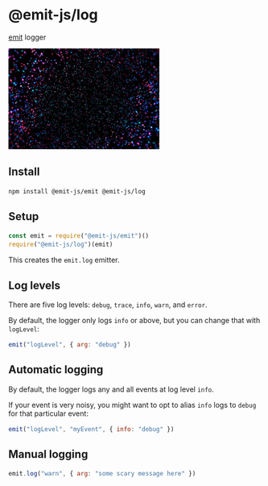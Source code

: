 # @emit-js/log

[emit](https://github.com/emit-js/emit#readme) logger

![log](log.gif)

## Install

```bash
npm install @emit-js/emit @emit-js/log
```

## Setup

```js
const emit = require("@emit-js/emit")()
require("@emit-js/log")(emit)
```

This creates the `emit.log` emitter.

## Log levels

There are five log levels: `debug`, `trace`, `info`, `warn`, and `error`.

By default, the logger only logs `info` or above, but you can change that with `logLevel`:

```js
emit("logLevel", { arg: "debug" })
```

## Automatic logging

By default, the logger logs any and all events at log level `info`.

If your event is very noisy, you might want to opt to alias `info` logs to `debug` for that particular event:

```js
emit("logLevel", "myEvent", { info: "debug" })
```

## Manual logging

```js
emit.log("warn", { arg: "some scary message here" })
```
